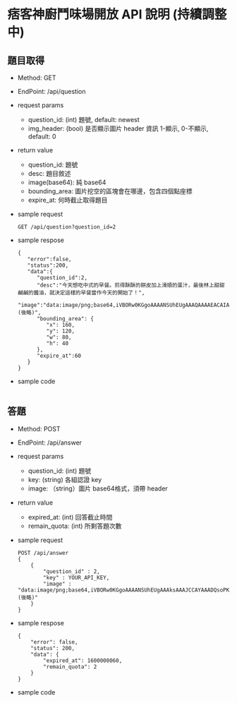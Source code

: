 # 痞客神廚鬥味場開放 API 說明 (持續調整中)

## 題目取得

* Method: GET
* EndPoint: /api/question
* request params
    * question_id: (int) 題號, default: newest
    * img_header: (bool) 是否顯示圖片 header 資訊 1-顯示, 0-不顯示, default: 0
* return value
    * question_id: 題號
    * desc: 題目敘述
    * image(base64): 純 base64
    * bounding_area: 圖片挖空的區塊會在哪邊，包含四個點座標
    * expire_at: 何時截止取得題目
* sample request

    ```
    GET /api/question?question_id=2
    ```
* sample respose

    ```
    {
       "error":false,
       "status":200,
       "data":{
          "question_id":2,
          "desc":"今天想吃中式的早餐。煎得酥酥的餅皮加上滑順的蛋汁，最後林上甜甜鹹鹹的醬油，就決定這樣的早餐當作今天的開始了！",
          "image":"data:image/png;base64,iVBORw0KGgoAAAANSUhEUgAAAQAAAAEACAIAAADTED8xAAEAAElEQVR4nET9SbMkW5IeiH2f6jlm5u53ihvTm1++HF5mZWGqQjXYEKLRh...(後略)",
          "bounding_area": {
             "x": 160,
             "y": 120,
             "w": 80,
             "h": 40
          },
          "expire_at":60
       }
    }
    ```

* sample code

	```
	```

## 答題

* Method: POST
* EndPoint: /api/answer
* request params
    * question_id: (int) 題號
    * key: (string) 各組認證 key
    * image: （string）圖片 base64格式，須帶 header
* return value
    * expired_at: (int) 回答截止時間
    * remain_quota: (int) 所剩答題次數
* sample request

    ```
    POST /api/answer
    {
        {
            "question_id" : 2,
            "key" : YOUR_API_KEY,
            "image" : "data:image/png;base64,iVBORw0KGgoAAAANSUhEUgAAAksAAAJCCAYAAADQsoPKAAAABHNCSV...(後略)"
        }
    }
    ```
* sample respose

    ```
    {
        "error": false,
        "status": 200,
        "data": {
            "expired_at": 1600000060,
            "remain_quota": 2
        }
    }
    ```
* sample code

	```
	```

